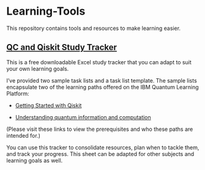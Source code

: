 # Learning-Tools
This repository contains tools and resources to make learning easier.

## [QC and Qiskit Study Tracker](https://github.com/quantum-kittens/Learning-Tools/blob/main/QC_and_Qiskit_Study_Tracker.xlsx)

This is a free downloadable Excel study tracker that you can adapt to suit your own learning goals. 

I’ve provided two sample task lists and a task list template. The sample lists encapsulate two of the learning paths offered on the IBM Quantum Learning Platform:


-  [Getting Started with Qiskit](https://learning.quantum.ibm.com/learning-path/getting-started-with-qiskit)

- [Understanding quantum information and computation](https://learning.quantum.ibm.com/learning-path/understanding-quantum-information-and-computation) 

(Please visit these links to view the prerequisites and who these paths are intended for.)

You can use this tracker to consolidate resources, plan when to tackle them, and track your progress. This sheet can be adapted for other subjects and learning goals as well.
